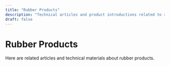 ```yaml
---
title: "Rubber Products"
description: "Technical articles and product introductions related to rubber products"
draft: false
---
```


# Rubber Products

Here are related articles and technical materials about rubber products.
